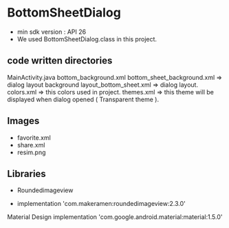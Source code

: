 # BottomSheetDialog

* min sdk version : API 26
* We used BottomSheetDialog.class in this project.

## code written directories 
MainActivity.java
bottom_background.xml 
bottom_sheet_background.xml => dialog layout background
layout_bottom_sheet.xml => dialog layout.
colors.xml => this colors used in project.
themes.xml => this theme will be displayed when dialog opened ( Transparent theme ).

## Images
* favorite.xml
* share.xml
* resim.png

## Libraries
- Roundedimageview
* implementation 'com.makeramen:roundedimageview:2.3.0'

Material Design
implementation 'com.google.android.material:material:1.5.0'

